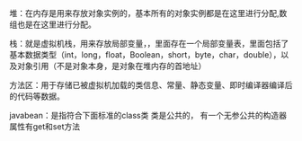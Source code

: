 堆：在内存是用来存放对象实例的，基本所有的对象实例都是在这里进行分配,数组也是在这里进行分配。

栈：就是虚拟机栈，用来存放局部变量，，里面存在一个局部变量表，里面包括了基本数据类型（int，long，float，Boolean，short，byte，char，double），以及对象引用（不是对象本身，是对象在堆内存的首地址）

方法区：用于存储已被虚拟机加载的类信息、常量、静态变量、即时编译器编译后的代码等数据。


javabean：是指符合下面标准的class类
类是公共的，
有一个无参公共的构造器
属性有get和set方法



